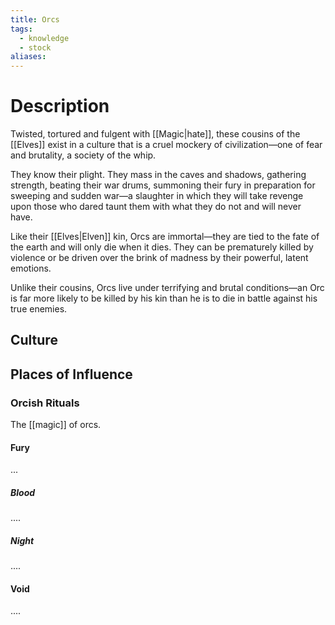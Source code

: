 ```yaml
---
title: Orcs
tags:
  - knowledge
  - stock
aliases:
---
```

# Description
Twisted, tortured and fulgent with [[Magic|hate]], these cousins of the [[Elves]] exist in a culture that is a cruel mockery of civilization—one of fear and brutality, a society of the whip.

They know their plight. They mass in the caves and shadows, gathering strength, beating their war drums, summoning their fury in preparation for sweeping and sudden war—a slaughter in which they will take revenge upon those who dared taunt them with what they do not and will never have.

Like their [[Elves|Elven]] kin, Orcs are immortal—they are tied to the fate of the earth and will only die when it dies. They can be prematurely killed by violence or be driven over the brink of madness by their powerful, latent emotions.

Unlike their cousins, Orcs live under terrifying and brutal conditions—an Orc is far more likely to be killed by his kin than he is to die in battle against his true enemies.

## Culture


## Places of Influence


### Orcish Rituals
The [[magic]] of orcs.

#### Fury
...

##### Blood
....

##### Night
....

#### Void
....

